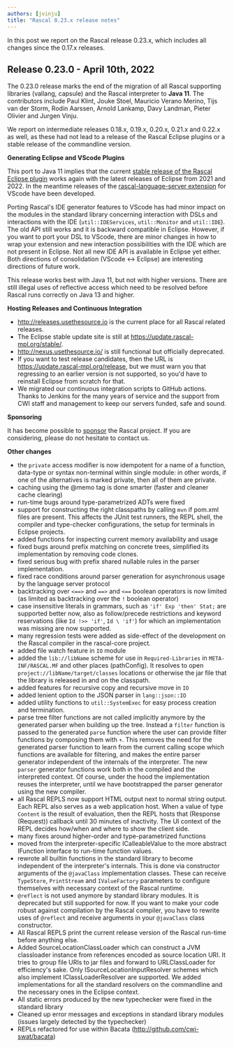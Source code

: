 ```yaml
---
authors: [jvinju]
title: "Rascal 0.23.x release notes"
---
```


In this post we report on the Rascal release 0.23.x, which includes all changes since the 0.17.x releases. 

<!--truncate-->

## Release 0.23.0 - April 10th, 2022

The 0.23.0 release marks the end of the migration of all Rascal supporting libraries (vallang, capsule) and the Rascal interpreter to **Java 11**. The contributors include Paul Klint, Jouke Stoel, Mauricio Verano Merino, Tijs van der Storm, Rodin Aarssen, Arnold Lankamp, Davy Landman, Pieter Olivier and Jurgen Vinju.

We report on intermediate releases 0.18.x, 0.19.x, 0.20.x, 0.21.x and 0.22.x as well, as these had not lead to a release of the Rascal Eclipse plugins or a stable release of the commandline version. 

**Generating Eclipse and VScode Plugins**

This port to Java 11 implies that the current [stable release of the Rascal Eclipse plugin](https://update.rascal-mpl.org/stable/) works again with the latest releases of Eclipse from 2021 and 2022. In the meantime
releases of the [rascal-language-server extension](https://marketplace.visualstudio.com/items?itemName=usethesource.rascalmpl) for VScode have been developed. 

Porting Rascal's IDE generator features to VScode has had minor impact on the modules in the standard library concerning interaction with DSLs and interactions with the IDE (`util::IDEServices`, `util::Monitor` and `util::IDE`). The old API still works and it is backward compatible in Eclipse. However, if you want to port your DSL to VScode, there are minor changes in how to wrap your extension and new interaction possibilities with the IDE which are not present in Eclipse. Not all new IDE API is available in Eclipse yet either. Both directions of consolidation (VScode <-> Eclipse) are interesting directions of future work.

This release works best with Java 11, but not with higher versions. There are still illegal uses of reflective access which need to be resolved before Rascal runs correctly on Java 13 and higher.

**Hosting Releases and Continuous Integration**

* http://releases.usethesource.io is the current place for all Rascal related releases. 
* The Eclipse stable update site is still at https://update.rascal-mpl.org/stable/. 
* http://nexus.usethesource.io/ is still functional but officially deprecated. 
* If you want to test release candidates, then the URL is https://update.rascal-mpl.org/release, but we must warn you that regressing to an earlier version is not supported, so you'd have to reinstall Eclipse from scratch for that.
* We migrated our continuous integration scripts to GitHub actions. Thanks to Jenkins for the many years of service and the support from CWI staff and management to keep our servers funded, safe and sound.

**Sponsoring**

It has become possible to [sponsor](https://github.com/sponsors/usethesource) the Rascal project. If you are considering, please do not hesitate to contact us.

**Other changes**

* the `private` access modifier is now idempotent for a name of a function, data-type or syntax non-terminal within single module: in other words, if one of the alternatives is marked private, then all of them are private.
* caching using the @memo tag is done smarter (faster and cleaner cache clearing)
* run-time bugs around type-parametrized ADTs were fixed
* support for constructing the right classpaths by calling `mvn` if pom.xml files are present. This affects the JUnit test runners, the REPL shell, the compiler and type-checker configurations, the setup for terminals in Eclipse projects.
* added functions for inspecting current memory availability and usage
* fixed bugs around prefix matching on concrete trees, simplified its implementation by removing code clones.
* fixed serious bug with prefix shared nullable rules in the parser implementation. 
* fixed race conditions around parser generation for asynchronous usage by the language server protocol
* backtracking over `<==>` and `==>` and `<==` boolean operators is now limited (as limited as backtracking over the `!` boolean operator) 
* case insensitive literals in grammars, such as `'if' Exp 'then' Stat;` are supported better now, also as follow/precede restrictions and keyword reservations (like `Id !>> 'if'`, `Id \ 'if'`) for which an implementation was missing are now supported.
* many regression tests were added as side-effect of the development on the Rascal compiler in the rascal-core project.
* added file watch feature in `IO` module
* added the `lib://libName` scheme for use in `Required-Libraries` in `META-INF/RASCAL.MF` and other places (pathConfig). It resolves to open `project://libName/target/classes` locations or otherwise the jar file that the library is released in and on the classpath.
* added features for recursive copy and recursive move in `IO`
* added lenient option to the JSON parser in `lang::json::IO`
* added utility functions to `util::SystemExec` for easy process creation and termination.
* parse tree filter functions are not called implicitly anymore by the generated parser when building up the tree. Instead a `filter` function is passed to the generated `parse` function where the user can provide filter functions by composing them with `+`. This removes the need for the generated parser function to learn from the current calling scope which functions are available for filtering, and makes the entire parser generator independent of the internals of the interpreter. The new `parser` generator functions work both in the compiled and the interpreted context. Of course, under the hood the implementation reuses the interpreter, until we have bootstrapped the parser generator using the new compiler.
* all Rascal REPLS now support HTML output next to normal string output. Each REPL also serves as a web application host. When a value of type `Content` is the result of evaluation, then the REPL hosts that (Response (Request)) callback until 30 minutes of inactivity. The UI context of the REPL decides how/when and where to show the client side.
* many fixes around higher-order and type-parametrized functions
* moved from the interpreter-specific ICalleableValue to the more abstract IFunction interface to run-time function values.
* rewrote all builtin functions in the standard library to become independent of the interpreter's internals. This is done via constructor arguments of the `@javaClass` implementation classes. These can receive `TypeStore`, `PrintStream` and `IValueFactory` parameters to configure themselves with necessary context of the Rascal runtime.
* `@reflect` is not used anymore by standard library modules. It is deprecated but still supported for now. If you want to make your code robust against compilation by the Rascal compiler, you have to rewrite uses of `@reflect` and receive arguments in your `@javaClass` class constructor.
* All Rascal REPLS print the current release version of the Rascal run-time before anything else.
* Added SourceLocationClassLoader which can construct a JVM classloader instance from references encoded as source location URI. It tries to group file URIs to jar files and forward to URLClassLoader for efficiency's sake. Only ISourceLocationInputResolver schemes which also implement IClassLoaderResolver are supported. We added implementations for all the standard resolvers on the commandline and the necessary ones in the Eclipse context.
* All static errors produced by the new typechecker were fixed in the standard library
* Cleaned up error messages and exceptions in standard library modules (issues largely detected by the typechecker)
* REPLs refactored for use within Bacata (http://github.com/cwi-swat/bacata)
